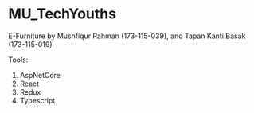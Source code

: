 # MU_TechYouths

E-Furniture by Mushfiqur Rahman (173-115-039), and Tapan Kanti Basak (173-115-019)

Tools:

1. AspNetCore
2. React
3. Redux
4. Typescript
